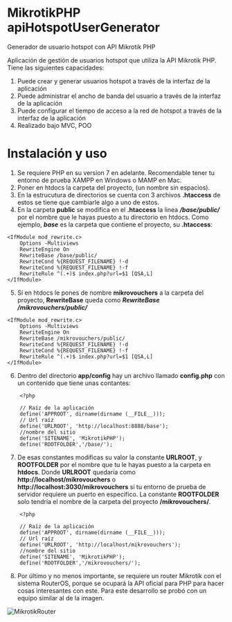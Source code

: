 # MikrotikPHP apiHotspotUserGenerator
Generador de usuario hotspot con API Mikrotik PHP 

Aplicación de gestión de usuarios hotspot que utiliza la API Mikrotik PHP. Tiene las siguientes capacidades:

1. Puede crear y generar usuarios hotspot a través de la interfaz de la aplicación
2. Puede administrar el ancho de banda del usuario a través de la interfaz de la aplicación
3. Puede configurar el tiempo de acceso a la red de hotspot a través de la interfaz de la aplicación
5. Realizado bajo MVC, POO


# Instalación y uso

1. Se requiere PHP en su version 7 en adelante. Recomendable tener tu entorno de prueba XAMPP en Windows o MAMP en Mac.
2. Poner en htdocs la carpeta del proyecto, (un nombre sin espacios).
3. En la estrucutura de directorios se cuenta con 3 archivos **.htaccess** de estos se tiene que cambiarle algo a uno de estos.
4. En la carpeta **public** se modifica en el **.htaccess** la linea ***/base/public/*** por el nombre que le hayas puesto a tu directorio en htdocs. Como ejemplo, ***base*** es la carpeta que contiene el proyecto, su **.htaccess**:

~~~
<IfModule mod_rewrite.c>
    Options -Multiviews
    RewriteEngine On
    RewriteBase /base/public/
    RewriteCond %{REQUEST_FILENAME} !-d
    RewriteCond %{REQUEST_FILENAME} !-f
    RewriteRule ^(.+)$ index.php?url=$1 [QSA,L]
</IfModule>
~~~

5. Sí en htdocs le pones de nombre **mikrovouchers** a la carpeta del proyecto, **RewriteBase** queda como  ***RewriteBase /mikrovouchers/public/***

~~~
<IfModule mod_rewrite.c>
    Options -Multiviews
    RewriteEngine On
    RewriteBase /mikrovouchers/public/
    RewriteCond %{REQUEST_FILENAME} !-d
    RewriteCond %{REQUEST_FILENAME} !-f
    RewriteRule ^(.+)$ index.php?url=$1 [QSA,L]
</IfModule>
~~~

6. Dentro del directorio **app/config** hay un archivo llamado **config.php** con un contenido que tiene unas contantes:

~~~
    <?php 

    // Raíz de la aplicación
    define('APPROOT', dirname(dirname (__FILE__)));
    // Url raíz
    define('URLROOT', 'http://localhost:8888/base');
    //nombre del sitio
    define('SITENAME', 'MikrotikPHP');
    define('ROOTFOLDER','/base/');
~~~

7. De esas constantes modificas su valor la constante **URLROOT**, y **ROOTFOLDER** por el nombre que tu le hayas puesto a la carpeta en **htdocs**. Donde **URLROOT** quedaría como **http://localhost/mikrovouchers** o **http://localhost:3030/mikrovouchers** si tu entorno de prueba de servidor requiere un puerto en especifico. La constante **ROOTFOLDER** solo tendría el nombre de la carpeta del proyecto **/mikrovouchers/**.

~~~
    <?php 

    // Raíz de la aplicación
    define('APPROOT', dirname(dirname (__FILE__)));
    // Url raíz
    define('URLROOT', 'http://localhost/mikrovouchers');
    //nombre del sitio
    define('SITENAME', 'MikrotikPHP');
    define('ROOTFOLDER','/mikrovouchers/');
~~~

8. Por último y no menos importante, se requiere un router Mikrotik con el sistema RouterOS, porque se ocupará la API oficial para PHP para hacer cosas interesantes con este. Para este desarrollo se probó con un equipo similar al de la imagen.

![MikrotikRouter](https://i.mt.lv/cdn/rb_images/1284_hi_res.png)